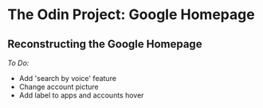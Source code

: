 <h1>The Odin Project: Google Homepage</h1>
<h2>Reconstructing the Google Homepage</h2>
<p><em>To Do:</em></p>
<ul>
    <li>Add 'search by voice' feature</li>
    <li>Change account picture</li>
    <li>Add label to apps and accounts hover</li>
</ul>
